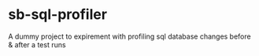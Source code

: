 # sb-sql-profiler
A dummy project to expirement with profiling sql database changes before &amp; after a test runs
